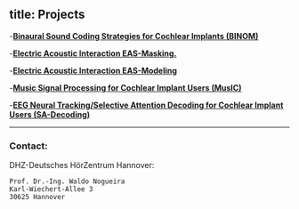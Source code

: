 title: Projects
---

-**[Binaural Sound Coding Strategies for Cochlear Implants (BINOM)](https://www.vianna.de/01_workgroups/nogueira/projects/binom.html)**

-**[Electric Acoustic Interaction EAS-Masking.](https://www.vianna.de/01_workgroups/nogueira/projects/eas.html)**

-**[Electric Acoustic Interaction EAS-Modeling](https://www.vianna.de/01_workgroups/nogueira/projects/easmodeling.html)**

-**[Music Signal Processing for Cochlear Implant Users (MusIC)](https://www.vianna.de/01_workgroups/nogueira/projects/music.html)**

-**[EEG Neural Tracking/Selective Attention Decoding for Cochlear Implant Users (SA-Decoding)](https://www.vianna.de/01_workgroups/nogueira/projects/dsaci.html)**    




- - -    
### Contact:
DHZ-Deutsches HörZentrum Hannover:

    Prof. Dr.-Ing. Waldo Nogueira
    Karl-Wiechert-Allee 3 
    30625 Hannover    
    
